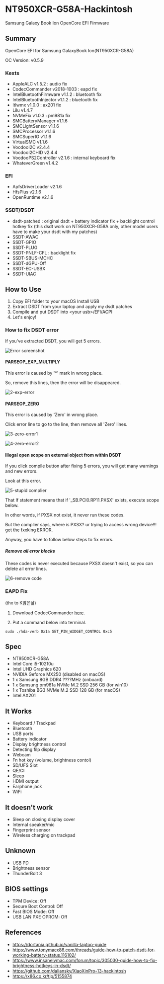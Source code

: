 # NT950XCR-G58A-Hackintosh
 Samsung Galaxy Book Ion OpenCore EFI Firmware

## Summary

OpenCore EFI for Samsung GalaxyBook Ion(NT950XCR-G58A)

OC Version: v0.5.9

### Kexts

- AppleALC v1.5.2 : audio fix
- CodecCommander v2018-1003 : eapd fix
- IntelBluetoothFirmware v1.1.2 : bluetooth fix
- IntelBluetoothInjector v1.1.2 : bluetooth fix
- Itlwmx v1.0.0 : ax201 fix
- Lilu v1.4.7
- NVMeFix v1.0.3 : pm981a fix
- SMCBatteryManager v1.1.6
- SMCLightSensor v1.1.6
- SMCProcessor v1.1.6
- SMCSuperIO v1.1.6
- VirtualSMC v1.1.6
- VoodooI2C v2.4.4
- VoodooI2CHID v2.4.4
- VoodooPS2Controller v2.1.6 : internal keyboard fix
- WhateverGreen v1.4.2

### EFI

- ApfsDriverLoader v2.1.6
- HfsPlus v2.1.6
- OpenRuntime v2.1.6

### SSDT/DSDT

- dsdt-patched : original dsdt + battery indicator fix + backlight control hotkey fix (this dsdt work on NT950XCR-G58A only, other model users have to make your dsdt with my patches)
- SSDT-AWAC
- SSDT-GPIO
- SSDT-PLUG
- SSDT-PNLF-CFL : backlight fix
- SSDT-SBUS-MCHC
- SSDT-dGPU-Off
- SSDT-EC-USBX
- SSDT-UIAC

## How to Use

1. Copy EFI folder to your macOS Install USB
2. Extract DSDT from your laptop and apply my dsdt patches
3. Compile and put DSDT into \<your usb\>/EFI/ACPI
4. Let's enjoy!



### How to fix DSDT error

If you've extracted DSDT, you will get 5 errors.

![Error screenshot](./screenshots/1-errors.png)

#### PARSEOP_EXP_MULTIPLY

This error is caused by '*' mark in wrong place.

So, remove this lines, then the error will be disappeared.

![2-exp-error](./screenshots/2-exp-error.png)



#### PARSEOP_ZERO

This error is caused by 'Zero' in wrong place.

Click error line to go to the line, then remove all 'Zero' lines.

![3-zero-error1](./screenshots/3-zero-error1.png)

![4-zero-error2](./screenshots/4-zero-error2.png)





#### Illegal open scope on external object from within DSDT

If you click compile button after fixing 5 errors, you will get many warnings and new errors.

Look at this error.

![5-stupid complier](./screenshots/5-stupid-complier.png)

That If statement means that if '_SB.PCI0.RP11.PXSX' exists, execute scope below.

In other words, if PXSX not exist, it never run these codes.



But the complier says, where is PXSX? ur trying to access wrong device!!! get the fxxking ERROR.



Anyway, you have to follow below steps to fix errors.

##### Remove all error blocks

These codes is never executed because PXSX doesn't exist, so you can delete all error lines.

![6-remove code](./screenshots/6-remove-code.png)



### EAPD Fix

(thx to K맑은삶)

1. Download CodecCommander [here](https://bitbucket.org/RehabMan/os-x-eapd-codec-commander/downloads/).

2. Put a command below into terminal.

`sudo ./hda-verb 0x1a SET_PIN_WIDGET_CONTROL 0xc5`



## Spec

- NT950XCR-G58A
- Intel Core i5-10210u
- Intel UHD Graphics 620
- NVIDIA Geforce MX250 (disabled on macOS)
- 1 x Samsung 8GB DDR4 ????MHz (onboard)
- 1 x Samsung pm981a NVMe M.2 SSD 256 GB (for win10)
- 1 x Toshiba BG3 NVMe M.2 SSD 128 GB (for macOS)
- Intel AX201


## It Works

- Keyboard / Trackpad
- Bluetooth
- USB ports
- Battery indicator
- Display brightness control
- Detecting filp display
- Webcam
- Fn hot key (volume, brightness contol)
- SD/UFS Slot
- QE/CI
- Sleep
- HDMI output
- Earphone jack
- WiFi


## It doesn't work

- Sleep on closing display cover
- Internal speaker/mic
- Fingerprint sensor
- Wireless charging on trackpad


## Unknown

- USB PD
- Brightness sensor
- ThunderBolt 3


## BIOS settings

- TPM Device: Off
- Secure Boot Control: Off
- Fast BIOS Mode: Off
- USB LAN PXE OPROM: Off

## References

- https://dortania.github.io/vanilla-laptop-guide
- https://www.tonymacx86.com/threads/guide-how-to-patch-dsdt-for-working-battery-status.116102/
- https://www.insanelymac.com/forum/topic/305030-guide-how-to-fix-brightness-hotkeys-in-dsdt/
- https://github.com/daliansky/XiaoXinPro-13-hackintosh
- https://x86.co.kr/tip/5155874
